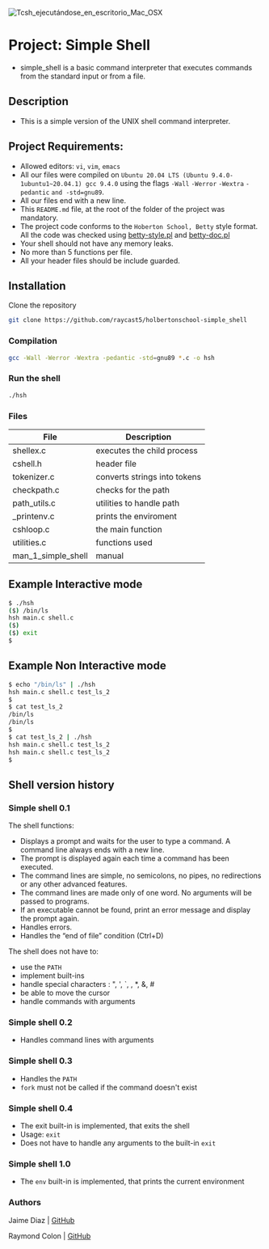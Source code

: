 ![Tcsh_ejecutándose_en_escritorio_Mac_OSX](https://user-images.githubusercontent.com/105442363/183050516-b1598284-53a6-44ff-8356-5ffca55afb88.png)

# Project: Simple Shell

- simple_shell is a basic command interpreter that executes commands from the standard input or from a file.

## Description

- This is a simple version of the UNIX shell command interpreter. 

## Project Requirements:

- Allowed editors: `vi`, `vim`, `emacs`
- All our files were compiled on `Ubuntu 20.04 LTS (Ubuntu 9.4.0-1ubuntu1~20.04.1) gcc 9.4.0` using the flags `-Wall` `-Werror` `-Wextra` `-pedantic` `and -std=gnu89`.
-  All our files end with a new line.
-  This `README.md` file, at the root of the folder of the project was mandatory.
-  The project code conforms to the `Hoberton School, Betty` style format. All the code was checked using [betty-style.pl](https://github.com/holbertonschool/Betty/blob/master/betty-style.pl "betty-style.pl") and [betty-doc.pl](https://github.com/holbertonschool/Betty/blob/master/betty-doc.pl "betty-doc.pl")
-  Your shell should not have any memory leaks.
-  No more than 5 functions per file.
-  All your header files should be include guarded.

## Installation
Clone the repository
```bash
git clone https://github.com/raycast5/holbertonschool-simple_shell
```
### Compilation
```bash
gcc -Wall -Werror -Wextra -pedantic -std=gnu89 *.c -o hsh
```
### Run the shell
```bash
./hsh
```
### Files
|   **File**   |   **Description**   |
| -------------- | --------------------- |
| shellex.c | executes the child process |
| cshell.h | header file |
| tokenizer.c | converts strings into tokens |
| checkpath.c | checks for the path |
| path_utils.c | utilities to handle path |
| _printenv.c | prints the enviroment |
| cshloop.c | the main function |
| utilities.c | functions used |
| man_1_simple_shell | manual |

## Example Interactive mode
```bash
$ ./hsh
($) /bin/ls
hsh main.c shell.c
($)
($) exit
$
```
## Example Non Interactive mode
```bash
$ echo "/bin/ls" | ./hsh
hsh main.c shell.c test_ls_2
$
$ cat test_ls_2
/bin/ls
/bin/ls
$
$ cat test_ls_2 | ./hsh
hsh main.c shell.c test_ls_2
hsh main.c shell.c test_ls_2
$ 
```
## Shell version history

### Simple shell 0.1

The shell functions:
- Displays a prompt and waits for the user to type a command. A command line always ends with a new line.
- The prompt is displayed again each time a command has been executed.
- The command lines are simple, no semicolons, no pipes, no redirections or any other advanced features.
- The command lines are made only of one word. No arguments will be passed to programs.
- If an executable cannot be found, print an error message and display the prompt again.
- Handles errors.
- Handles the “end of file” condition (Ctrl+D)

The shell does not have to:
- use the `PATH`
- implement built-ins
- handle special characters : ", ', `, \, *, &, #
- be able to move the cursor
- handle commands with arguments

### Simple shell 0.2

- Handles command lines with arguments

### Simple shell 0.3

- Handles the `PATH`
- `fork` must not be called if the command doesn't exist

### Simple shell 0.4

- The exit built-in is implemented, that exits the shell
- Usage: `exit`
- Does not have to handle any arguments to the built-in `exit`

### Simple shell 1.0

- The `env` built-in is implemented, that prints the current environment

### Authors

Jaime Diaz | [GitHub](https://github.com/jaimeBalseiro)

Raymond Colon | [GitHub](https://github.com/raycast5)
